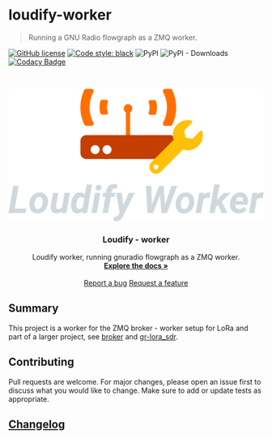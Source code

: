 # loudify-worker

> Running a GNU Radio flowgraph as a ZMQ worker.

<!-- ![dev build status](https://github.com/martynvdijke/gr-lora_sdr/workflows/dev%20build%20status/badge.svg)
[![docs-dev](https://github.com/martynvdijke/gr-lora_sdr/workflows/docs-dev/badge.svg)](https://martynvdijke.github.io/gr-lora_sdr/html/index.html)
![dev test status](https://github.com/martynvdijke/gr-lora_sdr/workflows/dev%20test%20status/badge.svg) -->
[![GitHub license](https://img.shields.io/github/license/martynvdijke/loudify-worker)](https://github.com/martynvdijke/loudify-worker/blob/dev/LICENSE)
[![Code style: black](https://img.shields.io/badge/code%20style-black-000000.svg)](https://github.com/psf/black)
![PyPI](https://img.shields.io/pypi/v/loudify-worker)
![PyPI - Downloads](https://img.shields.io/pypi/dw/loudify-worker)
[![Codacy Badge](https://app.codacy.com/project/badge/Grade/9f8d0669f5b74de5bf678a002ea21b48)](https://www.codacy.com/gh/martynvdijke/loudify-worker/dashboard?utm_source=github.com&amp;utm_medium=referral&amp;utm_content=martynvdijke/loudify-worker&amp;utm_campaign=Badge_Grade)

<!-- PROJECT LOGO -->
<br />
<p align="center">
  <a href="https://github.com/martynvdijke/gr-lora_sdr/settings">
    <img src="pictures/worker.png" alt="Logo">
  </a>

  <h3 align="center">Loudify - worker</h3>

  <p align="center">
    Loudify worker, running gnuradio flowgraph as a ZMQ worker.
    <br />
    <a href="https://martynvdijke.github.io/loudify-worker/html/index.html"><strong>Explore the docs »</strong></a>
    <br />
    <br />
    <a href="https://github.com/martynvdijke/loudify-worker/issues">Report a bug</a>
    <a href="https://github.com/martynvdijke/loudify-worker/issues">Request a feature</a>
  </p>
</p>

## Summary
This project is a worker for the ZMQ broker - worker setup for LoRa and part of a larger project, see [broker](https://github.com/martynvdijke/loudify-broker) and [gr-lora_sdr](https://github.com/martynvdijke/gr-lora_sdr).

## Contributing

Pull requests are welcome. For major changes, please open an issue first to discuss what you would like to change.
Make sure to add or update tests as appropriate.

## [Changelog](CHANGELOG.md)
